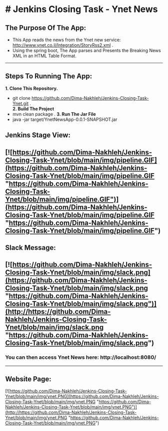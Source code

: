 # # Jenkins Closing Task - Ynet News

## **The Purpose Of The App:**
- This App reads the news from the Ynet new service:
http://www.ynet.co.il/Integration/StoryRss2.xml .
- Using the spring boot, The App parses and Presents the Breaking
News XML in an HTML Table Format.
----
## **Steps To Running The App:**
**1. Clone This Repository.**  
- git clone https://github.com/Dima-Nakhleh/Jenkins-Closing-Task-Ynet.git .  
**2. Build The Project**  
- mvn clean package .
**3. Run The Jar File**    
-  java -jar target/YnetNewsApp-0.0.1-SNAPSHOT.jar
## **Jenkins Stage View:**
[![https://github.com/Dima-Nakhleh/Jenkins-Closing-Task-Ynet/blob/main/img/pipeline.GIF](https://github.com/Dima-Nakhleh/Jenkins-Closing-Task-Ynet/blob/main/img/pipeline.GIF "https://github.com/Dima-Nakhleh/Jenkins-Closing-Task-Ynet/blob/main/img/pipeline.GIF")](https://github.com/Dima-Nakhleh/Jenkins-Closing-Task-Ynet/blob/main/img/pipeline.GIF "https://github.com/Dima-Nakhleh/Jenkins-Closing-Task-Ynet/blob/main/img/pipeline.GIF")
---
## **Slack Message:**
[![https://github.com/Dima-Nakhleh/Jenkins-Closing-Task-Ynet/blob/main/img/slack.png](https://github.com/Dima-Nakhleh/Jenkins-Closing-Task-Ynet/blob/main/img/slack.png "https://github.com/Dima-Nakhleh/Jenkins-Closing-Task-Ynet/blob/main/img/slack.png")](http://https://github.com/Dima-Nakhleh/Jenkins-Closing-Task-Ynet/blob/main/img/slack.png "https://github.com/Dima-Nakhleh/Jenkins-Closing-Task-Ynet/blob/main/img/slack.png")
---
### **You can then access Ynet News here: http://localhost:8080/**
---
## **Website Page:**
[![https://github.com/Dima-Nakhleh/Jenkins-Closing-Task-Ynet/blob/main/img/ynet.PNG](https://github.com/Dima-Nakhleh/Jenkins-Closing-Task-Ynet/blob/main/img/ynet.PNG "https://github.com/Dima-Nakhleh/Jenkins-Closing-Task-Ynet/blob/main/img/ynet.PNG")](http://https://github.com/Dima-Nakhleh/Jenkins-Closing-Task-Ynet/blob/main/img/ynet.PNG "https://github.com/Dima-Nakhleh/Jenkins-Closing-Task-Ynet/blob/main/img/ynet.PNG")
